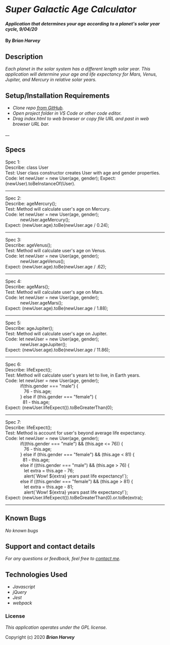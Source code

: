 # _Super Galactic Age Calculator_

#### _Application that determines your age according to a planet's solar year cycle, 9/04/20_

#### By _**Brian Harvey**_

## Description

_Each planet in the solar system has a different length solar year. This application will determine your age and life expectancy for Mars, Venus, Jupiter, and Mercury in relative solar years._

## Setup/Installation Requirements

* _Clone repo [from GitHub](https://github.com/brianharv/super-galactic-age-calculator)._
* _Open project folder in VS Code or other code editor._
* _Drag index.html to web browser or copy file URL and past in web browser URL bar._

__

## Specs
Spec 1: <br>
Describe: class User <br>
Test: User class constructor creates User with age and gender properties. <br>
Code: let newUser = new User(age, gender);
Expect: (newUser).toBeInstanceOf(User). <br>
<hr>
Spec 2: <br>
Describe: ageMercury(); <br>
Test: Method will calculate user's age on Mercury. <br>
Code: let newUser = new User(age, gender); <br>
            newUser.ageMercury(); <br>
Expect: (newUser.age).toBe(newUser.age / 0.24); <br>
<hr>
Spec 3: <br>
Describe: ageVenus(); <br>
Test: Method will calculate user's age on Venus. <br>
Code: let newUser = new User(age, gender); <br>
            newUser.ageVenus(); <br>
Expect: (newUser.age).toBe(newUser.age / .62); <br>
<hr>
Spec 4: <br>
Describe: ageMars(); <br>
Test: Method will calculate user's age on Mars. <br>
Code: let newUser = new User(age, gender); <br>
            newUser.ageMars(); <br>
Expect: (newUser.age).toBe(newUser.age / 1.88); <br>
<hr>
Spec 5: <br>
Describe: ageJupiter(); <br>
Test: Method will calculate user's age on Jupiter. <br>
Code: let newUser = new User(age, gender); <br>
            newUser.ageJupiter(); <br>
Expect: (newUser.age).toBe(newUser.age / 11.86); <br>
<hr>
Spec 6: <br>
Describe: lifeExpect(); <br>
Test: Method will calculate user's years let to live, in Earth years. <br>
Code: let newUser = new User(age, gender); <br>
            if(this.gender === "male") { <br>
               76 - this.age; <br>
            } else if (this.gender === "female") { <br>
              81 - this.age; <br>
Expect: (newUser.lifeExpect()).toBeGreaterThan(0); <br>
<hr>
Spec 7: <br>
Describe: lifeExpect(); <br>
Test: Method is account for user's beyond average life expectancy. <br>
Code: let newUser = new User(age, gender); <br>
            if((this.gender === "male") && (this.age <= 76)) { <br>
               76 - this.age; <br>
            } else if (this.gender === "female") && (this.age < 81) { <br>
              81 - this.age; <br>
            else if ((this.gender === "male") && (this.age > 76) {<br>
               let extra = this.age - 76; <br>
               alert(`Wow! ${extra} years past life expectancy!`); <br>
            else if ((this.gender === "female") && (this.age > 81) {<br>
               let extra = this.age - 81; <br>
               alert(`Wow! ${extra} years past life expectancy!`);<br>
Expect: (newUser.lifeExpect()).toBeGreaterThan(0).or.toBe(extra); <br>

<hr>





## Known Bugs

_No known bugs_

## Support and contact details

_For any questions or feedback, feel free to [contact me](mailto:brian.harv3y@gmail.com)._

## Technologies Used

* _Javascript_
* _jQuery_
* _Jest_
* _webpack_


### License

*_This application operates under the GPL license._*

Copyright (c) 2020 **_Brian Harvey_**